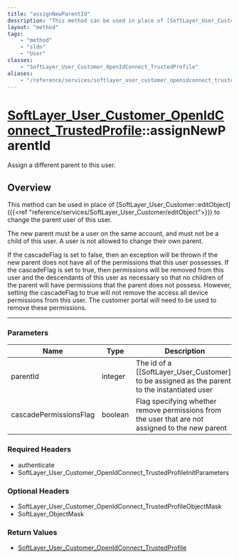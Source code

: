 ```yaml
---
title: "assignNewParentId"
description: "This method can be used in place of [SoftLayer_User_Customer::editObject]({{<ref 'reference/services/SoftLayer_User_Cust... "
layout: "method"
tags:
    - "method"
    - "sldn"
    - "User"
classes:
    - "SoftLayer_User_Customer_OpenIdConnect_TrustedProfile"
aliases:
    - "/reference/services/softlayer_user_customer_openidconnect_trustedprofile/assignNewParentId"
---
```

# [SoftLayer_User_Customer_OpenIdConnect_TrustedProfile](/reference/services/SoftLayer_User_Customer_OpenIdConnect_TrustedProfile)::assignNewParentId


Assign a different parent to this user. 


## Overview 
This method can be used in place of [SoftLayer_User_Customer::editObject]({{<ref "reference/services/SoftLayer_User_Customer/editObject">}}) to change the parent user of this user. 

The new parent must be a user on the same account, and must not be a child of this user.  A user is not allowed to change their own parent. 

If the cascadeFlag is set to false, then an exception will be thrown if the new parent does not have all of the permissions that this user possesses.  If the cascadeFlag is set to true, then permissions will be removed from this user and the descendants of this user as necessary so that no children of the parent will have permissions that the parent does not possess. However, setting the cascadeFlag to true will not remove the access all device permissions from this user. The customer portal will need to be used to remove these permissions. 

-----

### Parameters 
|Name | Type | Description |
| --- | --- | --- |
|parentId| integer| The id of a [[SoftLayer_User_Customer]] to be assigned as the parent to the instantiated user|
|cascadePermissionsFlag| boolean| Flag specifying whether remove permissions from the user that are not assigned to the new parent|


### Required Headers
* authenticate
* SoftLayer_User_Customer_OpenIdConnect_TrustedProfileInitParameters


### Optional Headers
* SoftLayer_User_Customer_OpenIdConnect_TrustedProfileObjectMask
* SoftLayer_ObjectMask

### Return Values
* <a href='/reference/datatypes/SoftLayer_User_Customer_OpenIdConnect_TrustedProfile'>SoftLayer_User_Customer_OpenIdConnect_TrustedProfile </a>




